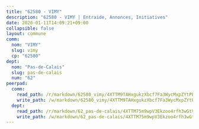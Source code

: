 ```yaml
---
title: "62580 - VIMY"
description: "62580 - VIMY | Entraide, Annonces, Initiatives"
date: 2020-01-11T14:09:21+09:00
collapsible: false
layout: commune
comm:
  nom: "VIMY"
  slug: vimy
  cp: "62580"
dept:
  nom: "Pas-de-Calais"
  slug: pas-de-calais
  num: "62"
peerpad:
  comm:
    read_path: /r/markdown/62580_vimy/4XTTM9TAHxgukzXbcf7Fa3WycMxpZYtPEeAVHRTSNefM3EVrF
    write_path: /w/markdown/62580_vimy/4XTTM9TAHxgukzXbcf7Fa3WycMxpZYtPEeAVHRTSNefM3EVrF-K3TgUp31XPjxZRGPCCSK5rfbwagQdvqwb5htBk1sYYnQFwuqgd4LdMTPzpnT9GMn2viNxFLxdaNhcfFJwCKsZacqbWHYk7ZqgDB12gsyGwARpHsBDR5FJygaeTZeN7mVPPHkZjRy
  dept:
    read_path: /r/markdown/62_pas-de-calais/4XTTM75m9wpV3Ekzoo4rfh3wGtVqt7nPTzMg1MYVhwVomdK8M
    write_path: /w/markdown/62_pas-de-calais/4XTTM75m9wpV3Ekzoo4rfh3wGtVqt7nPTzMg1MYVhwVomdK8M-K3TgUmr9JtwkYScCjcSURkMhybGQe5kHc1bRyhUZ1Wa2wG6pz5UNZNwoMKw4Jus6Jj7CvvxkpNkxiJNsUrpUeN5qz4STN1oot9grws6ozQYd7932KDHnTUhWPve6bWc9W3XBLASD
---
```


